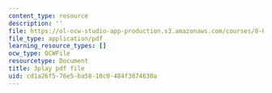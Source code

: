 ```yaml
---
content_type: resource
description: ''
file: https://ol-ocw-studio-app-production.s3.amazonaws.com/courses/8-01sc-classical-mechanics-fall-2016/cd1a26f576e5ba5810c0484f3874630a_gWLC3r6EHl0.pdf
file_type: application/pdf
learning_resource_types: []
ocw_type: OCWFile
resourcetype: Document
title: 3play pdf file
uid: cd1a26f5-76e5-ba58-10c0-484f3874630a
---
```

